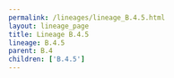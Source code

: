 ```yaml
---
permalink: /lineages/lineage_B.4.5.html
layout: lineage_page
title: Lineage B.4.5
lineage: B.4.5
parent: B.4
children: ['B.4.5']
---
```

